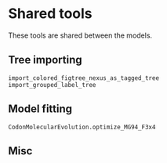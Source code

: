 # Shared tools
These tools are shared between the models.
## Tree importing

```@docs
import_colored_figtree_nexus_as_tagged_tree
import_grouped_label_tree
```

## Model fitting

```@docs
CodonMolecularEvolution.optimize_MG94_F3x4
```

## Misc